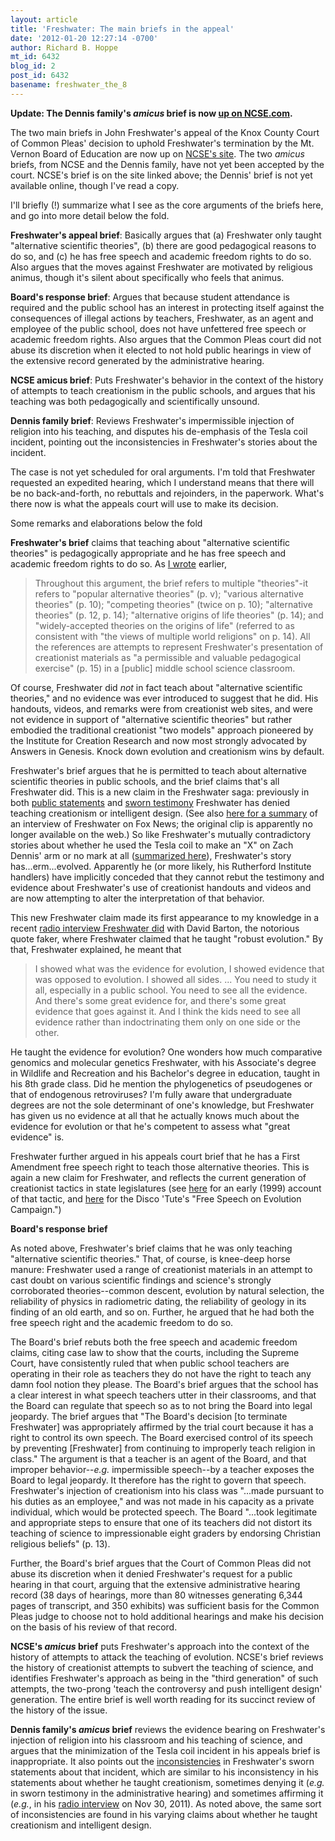 ```yaml
---
layout: article
title: 'Freshwater: The main briefs in the appeal'
date: '2012-01-20 12:27:14 -0700'
author: Richard B. Hoppe
mt_id: 6432
blog_id: 2
post_id: 6432
basename: freshwater_the_8
---
```

**Update: The Dennis family's _amicus_ brief is now [up on NCSE.com](http://ncse.com/creationism/legal/freshwater-termination-hearing).**

The two main briefs in John Freshwater's appeal of the Knox County Court of Common Pleas' decision to uphold Freshwater's termination by the Mt. Vernon Board of Education are now up on [NCSE's site](http://ncse.com/creationism/legal/freshwater-termination-hearing).  The two _amicus_ briefs, from NCSE and the Dennis family, have not yet been accepted by the court.  NCSE's brief is on the site linked above; the Dennis' brief is not yet available online, though I've read a copy.

I'll briefly (!) summarize what I see as the core arguments of the briefs here, and go into more detail below the fold.

**Freshwater's appeal brief**: Basically argues that (a) Freshwater only taught "alternative scientific theories", (b) there are good pedagogical reasons to do so, and (c) he has free speech and academic freedom rights to do so. Also argues that the moves against Freshwater are motivated by religious animus, though it's silent about specifically who feels that animus.

**Board's response brief**: Argues that because student attendance is required and the public school has an interest in protecting itself against the consequences of illegal actions by teachers, Freshwater, as an agent and employee of the public school, does not have unfettered free speech or academic freedom rights. Also argues that the Common Pleas court did not abuse its discretion when it elected to not hold public hearings in view of the extensive record generated by the administrative hearing.

**NCSE amicus brief**: Puts Freshwater's behavior in the context of the history of attempts to teach creationism in the public schools, and argues that his teaching was both pedagogically and scientifically unsound.

**Dennis family brief**: Reviews Freshwater's impermissible injection of religion into his teaching, and disputes his de-emphasis of the Tesla coil incident, pointing out the inconsistencies in Freshwater's stories about the incident.

The case is not yet scheduled for oral arguments. I'm told that Freshwater requested an expedited hearing, which I understand means that there will be no back-and-forth, no rebuttals and rejoinders, in the paperwork.  What's there now is what the appeals court will use to make its decision.

Some remarks and elaborations below the fold

**Freshwater's brief** claims that teaching about "alternative scientific theories" is pedagogically appropriate and he has free speech and academic freedom rights to do so.  As [I wrote](http://pandasthumb.org/archives/2011/12/freshwater-the-7.html) earlier,

> Throughout this argument, the brief refers to multiple "theories"-it refers to "popular alternative theories" (p. v); "various alternative theories" (p. 10); "competing theories" (twice on p. 10); "alternative theories" (p. 12, p. 14); "alternative origins of life theories" (p. 14); and "widely-accepted theories on the origins of life" (referred to as consistent with "the views of multiple world religions" on p. 14). All the references are attempts to represent Freshwater's presentation of creationist materials as "a permissible and valuable pedagogical exercise" (p. 15) in a \[public\] middle school science classroom.

Of course, Freshwater did _not_ in fact teach about "alternative scientific theories," and no evidence was ever introduced to suggest that he did. His handouts, videos, and remarks were from creationist web sites, and were not evidence in support of "alternative scientific theories" but rather embodied the traditional creationist "two models" approach pioneered by the Institute for Creation Research and now most strongly advocated by Answers in Genesis. Knock down evolution and creationism wins by default.

Freshwater's brief argues that he is permitted to teach about alternative scientific theories in public schools, and the brief claims that's all Freshwater did. This is a new claim in the Freshwater saga: previously in both [public statements](http://www.youtube.com/watch?v=V1M9nJpnol4) and [sworn testimony](http://pandasthumb.org/archives/2008/10/freshwater-hear-1.html) Freshwater has denied teaching creationism or intelligent design. (See also [here for a summary](http://pandasthumb.org/archives/2008/07/freshwater-the.html) of an interview of Freshwater on Fox News; the original clip is apparently no longer available on the web.) So like Freshwater's mutually contradictory stories about whether he used the Tesla coil to make an "X" on Zach Dennis' arm or no mark at all ([summarized here](http://pandasthumb.org/archives/2009/11/freshwater-a-bo.html)), Freshwater's story has...erm...evolved. Apparently he (or more likely, his Rutherford Institute handlers) have implicitly conceded that they cannot rebut the testimony and evidence about Freshwater's use of creationist handouts and videos and are now attempting to alter the interpretation of that behavior.

This new Freshwater claim made its first appearance to my knowledge in a recent [radio interview Freshwater did](http://pandasthumb.org/archives/2011/12/freshwater-he-t.html) with David Barton, the notorious quote faker, where Freshwater claimed that he taught "robust evolution." By that, Freshwater explained, he meant that 

> I showed what was the evidence for evolution, I showed evidence that was opposed to evolution. I showed all sides. ... You need to study it all, especially in a public school. You need to see all the evidence. And there's some great evidence for, and there's some great evidence that goes against it. And I think the kids need to see all evidence rather than indoctrinating them only on one side or the other.

He taught the evidence for evolution? One wonders how much comparative genomics and molecular genetics Freshwater, with his Associate's degree in Wildlife and Recreation and his Bachelor's degree in education, taught in his 8th grade class. Did he mention the phylogenetics of pseudogenes or that of endogenous retroviruses? I'm fully aware that undergraduate degrees are not the sole determinant of one's knowledge, but Freshwater has given us no evidence at all that he actually knows much about the evidence for evolution or that he's competent to assess what "great evidence" is.

Freshwater further argued in his appeals court brief that he has a First Amendment free speech right to teach those alternative theories. This is again a new claim for Freshwater, and reflects the current generation of creationist tactics in state legislatures (see [here](http://ncse.com/rncse/19/3/new-tactic-getting-creation-science-into-classrooms) for an early (1999) account of that tactic, and [here](http://www.discovery.org/csc/freeSpeechEvolCampMain.php) for the Disco 'Tute's "Free Speech on Evolution Campaign.")

**Board's response brief**

As noted above, Freshwater's brief claims that he was only teaching "alternative scientific theories." That, of course, is knee-deep horse manure: Freshwater used a range of creationist materials in an attempt to cast doubt on various scientific findings and science's strongly corroborated theories--common descent, evolution by natural selection, the reliability of physics in radiometric dating, the reliability of geology in its finding of an old earth, and so on. Further, he argued that he had both the free speech right and the academic freedom to do so.

The Board's brief rebuts both the free speech and academic freedom claims, citing case law to show that the courts, including the Supreme Court, have consistently ruled that when public school teachers are operating in their role as teachers they do not have the right to teach any damn fool notion they please. The Board's brief argues that the school has a clear interest in what speech teachers utter in their classrooms, and that the Board can regulate that speech so as to not bring the Board into legal jeopardy. The brief argues that "The Board's decision \[to terminate Freshwater\] was appropriately affirmed by the trial court because it has a right to control its own speech. The Board exercised control of its speech by preventing \[Freshwater\] from continuing to improperly teach religion in class." The argument is that a teacher is an agent of the Board, and that improper behavior--_e.g._ impermissible speech--by a teacher exposes the Board to legal jeopardy. It therefore has the right to govern that speech. Freshwater's injection of creationism into his class was "...made pursuant to his duties as an employee," and was not made in his capacity as a private individual, which would be protected speech. The Board "...took legitimate and appropriate steps to ensure that one of its teachers did not distort its teaching of science to impressionable eight graders by endorsing Christian religious beliefs" (p. 13).

Further, the Board's brief argues that the Court of Common Pleas did not abuse its discretion when it denied Freshwater's request for a public hearing in that court, arguing that the extensive administrative hearing record (38 days of hearings, more than 80 witnesses generating 6,344 pages of transcript, and 350 exhibits) was sufficient basis for the Common Pleas judge to choose not to hold additional hearings and make his decision on the basis of his review of that record.

**NCSE's _amicus_ brief** puts Freshwater's approach into the context of the history of attempts to attack the teaching of evolution. NCSE's brief reviews the history of creationist attempts to subvert the teaching of science, and identifies Freshwater's approach as being in the "third generation" of such attempts, the two-prong 'teach the controversy and push intelligent design' generation. The entire brief is well worth reading for its succinct review of the history of the issue.

**Dennis family's _amicus_ brief** reviews the evidence bearing on Freshwater's injection of religion into his classroom and his teaching of science, and argues that the minimization of the Tesla coil incident in his appeals brief is inappropriate. It also points out the [inconsistencies](http://pandasthumb.org/archives/2009/11/freshwater-a-bo.html) in Freshwater's sworn statements about that incident, which are similar to his inconsistency in his statements about whether he taught creationism, sometimes denying it (_e.g._ in sworn testimony in the administrative hearing) and sometimes affirming it (_e.g._, in his [radio interview](http://wallbuilderslive.com/archives.asp?d=201111) on Nov 30, 2011). As noted above, the same sort of inconsistencies are found in his varying claims about whether he taught creationism and intelligent design.
